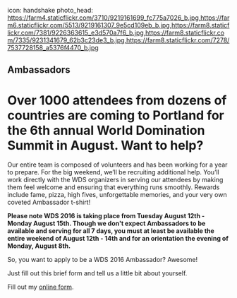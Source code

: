 icon: handshake
photo_head: https://farm4.staticflickr.com/3710/9219161699_fc775a7026_b.jpg,https://farm6.staticflickr.com/5513/9219161307_9e5cd109eb_b.jpg,https://farm8.staticflickr.com/7381/9226363615_e3d570a7f6_b.jpg,https://farm8.staticflickr.com/7335/9231341679_62b3c23de3_b.jpg,https://farm8.staticflickr.com/7278/7537728158_a5376f4470_b.jpg

## Ambassadors

<!--###Applications for 2015 WDS Ambassador positions are now closed but thanks for your interest. Keep doing amazing things and please apply next year when applications become available for WDS 2016!
-->

# Over 1000 attendees from dozens of countries are coming to Portland for the 6th annual World Domination Summit in August. Want to help?

<div class="zig-zags_blue"></div>

Our entire team is composed of volunteers and has been working for a year to prepare. For the big weekend, we’ll be recruiting additional help. You’ll work directly with the WDS organizers in serving our attendees by making them feel welcome and ensuring that everything runs smoothly. Rewards include fame, pizza, high fives, unforgettable memories, and your very own coveted Ambassador t-shirt! 

**Please note WDS 2016 is taking place from Tuesday August 12th - Monday August 15th. Though we don't expect Ambassadors to be available and serving for all 7 days, you must at least be available the entire weekend of August 12th - 14th and for an orientation the evening of Monday, August 8th.**

So, you want to apply to be a WDS 2016 Ambassador? Awesome! 

Just fill out this brief form and tell us a little bit about yourself. 

<div class="line-canvas"></div>

<div id="wufoo-k1qb9rtw1jhaxfo">
Fill out my <a href="https://worlddominationsummit.wufoo.com/forms/k1qb9rtw1jhaxfo">online form</a>.
</div>
<script type="text/javascript">var k1qb9rtw1jhaxfo;(function(d, t) {
var s = d.createElement(t), options = {
'userName':'worlddominationsummit',
'formHash':'k1qb9rtw1jhaxfo',
'autoResize':true,
'height':'2434',
'async':true,
'host':'wufoo.com',
'header':'show',
'ssl':true};
s.src = ('https:' == d.location.protocol ? 'https://' : 'http://') + 'www.wufoo.com/scripts/embed/form.js';
s.onload = s.onreadystatechange = function() {
var rs = this.readyState; if (rs) if (rs != 'complete') if (rs != 'loaded') return;
try { k1qb9rtw1jhaxfo = new WufooForm();k1qb9rtw1jhaxfo.initialize(options);k1qb9rtw1jhaxfo.display(); } catch (e) {}};
var scr = d.getElementsByTagName(t)[0], par = scr.parentNode; par.insertBefore(s, scr);
})(document, 'script');</script>

